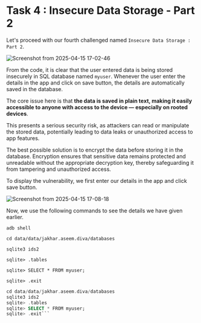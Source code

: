# Task 4 : Insecure Data Storage - Part 2

Let's proceed with our fourth challenged named `Insecure Data Storage : Part 2`.

![Screenshot from 2025-04-15 17-02-46](https://github.com/user-attachments/assets/298996f3-d4a2-41d8-8f79-cb89441c7f48)

From the code, it is clear that the user entered data is being stored insecurely in SQL database named `myuser`. Whenever the user enter the details in the app and click on save button, the details are automatically saved in the database.

The core issue here is that **the data is saved in plain text, making it easily accessible to anyone with access to the device — especially on rooted devices**.

This presents a serious security risk, as attackers can read or manipulate the stored data, potentially leading to data leaks or unauthorized access to app features.

The best possible solution is to encrypt the data before storing it in the database. Encryption ensures that sensitive data remains protected and unreadable without the appropriate decryption key, thereby safeguarding it from tampering and unauthorized access.

To display the vulnerability, we first enter our details in the app and click save button.

![Screenshot from 2025-04-15 17-08-18](https://github.com/user-attachments/assets/525eaa25-f334-49cd-babb-d0f5b2f2cc2e)

Now, we use the following commands to see the details we have given earlier.

`adb shell`

`cd data/data/jakhar.aseem.diva/databases `

`sqlite3 ids2`

`sqlite> .tables`

`sqlite> SELECT * FROM myuser;`

`sqlite> .exit`

```adb shell
cd data/data/jakhar.aseem.diva/databases 
sqlite3 ids2
sqlite> .tables
sqlite> SELECT * FROM myuser;
sqlite> .exit```

